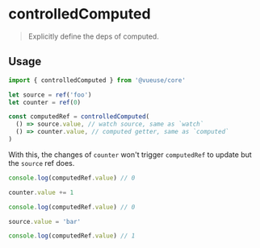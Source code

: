 # controlledComputed

> Explicitly define the deps of computed.

## Usage

```ts
import { controlledComputed } from '@vueuse/core'

let source = ref('foo')
let counter = ref(0)

const computedRef = controlledComputed(
  () => source.value, // watch source, same as `watch`
  () => counter.value, // computed getter, same as `computed`
)
```

With this, the changes of `counter` won't trigger `computedRef` to update but the `source` ref does.

```ts
console.log(computedRef.value) // 0

counter.value += 1

console.log(computedRef.value) // 0

source.value = 'bar'

console.log(computedRef.value) // 1
```
